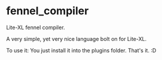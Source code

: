 # fennel_compiler
 Lite-XL fennel compiler.

A very simple, yet very nice language bolt on for Lite-XL.

To use it: You just install it into the plugins folder. That's it. :D

